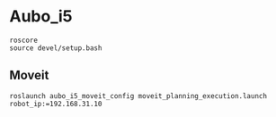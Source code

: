 # Aubo_i5
```
roscore
source devel/setup.bash
```

## Moveit
```
roslaunch aubo_i5_moveit_config moveit_planning_execution.launch robot_ip:=192.168.31.10
```
